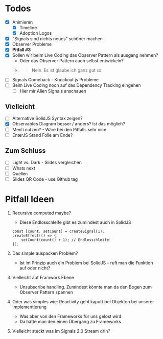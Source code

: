 # Todos

- [x] Animieren
    - [x] Timeline
    - [x] Adoption Logos
- [x] "Signals sind nichts neues" schöner machen
- [x] Observer Probleme
- [x] **Pitfall #3**
- [x] Sollen wir beim Live Coding das Observer Pattern als ausgang nehmen?
    - Oder das Observer Pattern auch selbst entwickeln?
    - > Nein. Es ist glaube ich ganz gut so
- [ ] Signals Comeback - Knockout.js Probleme
- [ ] Beim Live Coding noch auf das Dependency Tracking eingehen
    - [ ] Hier mir Alien Signals anschauen

## Vielleicht

- [ ] Alternative SolidJS Syntax zeigen?
- [x] Observables Diagram besser / anders? Ist das möglich?
- [ ] Menti nutzen? - Wäre bei den Pitfalls sehr nice
- [ ] EnterJS Stand Folie am Ende?

## Zum Schluss

- [ ] Light vs. Dark - Slides vergleichen
- [ ] Whats next
- [ ] Quellen
- [ ] Slides QR Code - use Github tag

# Pitfall Ideen

1. Recursive computed maybe?
    - Diese Endlosschleife gibt es zumindest auch in SolidJS
    ```
    const [count, setCount] = createSignal(1);
    createEffect(() => {
        setCount(count() + 1); // Endlosschleife!
    });
    ```
2. Das simple auspacken Problem?

    - Ist im Prinzip auch ein Problem bei SolidJS - ruft man die Funktion auf oder nicht?

3. Vielleicht auf Framwork Ebene
    - Unsubscribe handling. Zumindest könnte man da den Bogen zum Observer Pattern spannen
4. Oder was simples wie: Reactivity geht kaputt bei Objekten bei unserer Implementierung

    - Was aber von den Frameworks für uns gelöst wird
    - Da hätte man den einen Übergang zu Frameworks

5. Vielleicht steckt was im Signals 2.0 Stream drin?
